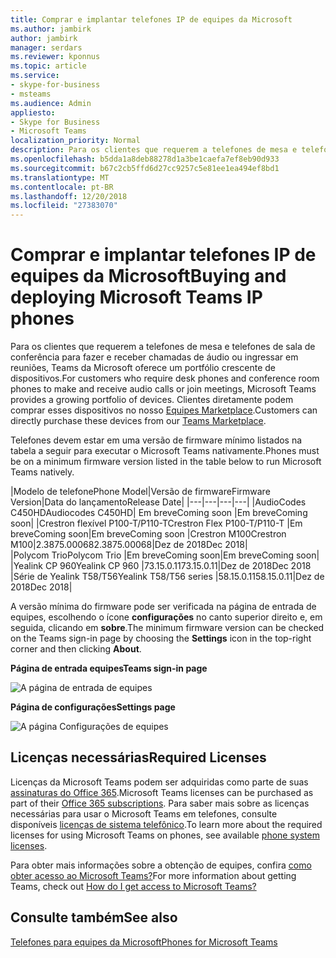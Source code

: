 ```yaml
---
title: Comprar e implantar telefones IP de equipes da Microsoft
ms.author: jambirk
author: jambirk
manager: serdars
ms.reviewer: kponnus
ms.topic: article
ms.service:
- skype-for-business
- msteams
ms.audience: Admin
appliesto:
- Skype for Business
- Microsoft Teams
localization_priority: Normal
description: Para os clientes que requerem a telefones de mesa e telefones de sala de conferência para fazer e receber chamadas de áudio ou ingressar em reuniões, Teams da Microsoft oferece um portfólio crescente de dispositivos. Clientes diretamente podem comprar esses dispositivos no nosso Marketplace de equipes.
ms.openlocfilehash: b5dda1a8deb88278d1a3be1caefa7ef8eb90d933
ms.sourcegitcommit: b67c2cb5ffd6d27cc9257c5e81ee1ea494ef8bd1
ms.translationtype: MT
ms.contentlocale: pt-BR
ms.lasthandoff: 12/20/2018
ms.locfileid: "27383070"
---
```

# <a name="buying-and-deploying-microsoft-teams-ip-phones"></a><span data-ttu-id="ad2a5-104">Comprar e implantar telefones IP de equipes da Microsoft</span><span class="sxs-lookup"><span data-stu-id="ad2a5-104">Buying and deploying Microsoft Teams IP phones</span></span>

<span data-ttu-id="ad2a5-105">Para os clientes que requerem a telefones de mesa e telefones de sala de conferência para fazer e receber chamadas de áudio ou ingressar em reuniões, Teams da Microsoft oferece um portfólio crescente de dispositivos.</span><span class="sxs-lookup"><span data-stu-id="ad2a5-105">For customers who require desk phones and conference room phones to make and receive audio calls or join meetings, Microsoft Teams provides a growing portfolio of devices.</span></span> <span data-ttu-id="ad2a5-106">Clientes diretamente podem comprar esses dispositivos no nosso [Equipes Marketplace](http://office.com/teamsdevices).</span><span class="sxs-lookup"><span data-stu-id="ad2a5-106">Customers can directly purchase these devices from our [Teams Marketplace](http://office.com/teamsdevices).</span></span>

<span data-ttu-id="ad2a5-107">Telefones devem estar em uma versão de firmware mínimo listados na tabela a seguir para executar o Microsoft Teams nativamente.</span><span class="sxs-lookup"><span data-stu-id="ad2a5-107">Phones must be on a minimum firmware version listed in the table below to run Microsoft Teams natively.</span></span>

|<span data-ttu-id="ad2a5-108">Modelo de telefone</span><span class="sxs-lookup"><span data-stu-id="ad2a5-108">Phone Model</span></span>|<span data-ttu-id="ad2a5-109">Versão de firmware</span><span class="sxs-lookup"><span data-stu-id="ad2a5-109">Firmware Version</span></span>|<span data-ttu-id="ad2a5-110">Data do lançamento</span><span class="sxs-lookup"><span data-stu-id="ad2a5-110">Release Date</span></span>|
|---|---|---|---|
|<span data-ttu-id="ad2a5-111">AudioCodes C450HD</span><span class="sxs-lookup"><span data-stu-id="ad2a5-111">Audiocodes C450HD</span></span>| <span data-ttu-id="ad2a5-112">Em breve</span><span class="sxs-lookup"><span data-stu-id="ad2a5-112">Coming soon</span></span> |<span data-ttu-id="ad2a5-113">Em breve</span><span class="sxs-lookup"><span data-stu-id="ad2a5-113">Coming soon</span></span>|
|<span data-ttu-id="ad2a5-114">Crestron flexível P100-T/P110-T</span><span class="sxs-lookup"><span data-stu-id="ad2a5-114">Crestron Flex P100-T/P110-T</span></span>    |<span data-ttu-id="ad2a5-115">Em breve</span><span class="sxs-lookup"><span data-stu-id="ad2a5-115">Coming soon</span></span>|<span data-ttu-id="ad2a5-116">Em breve</span><span class="sxs-lookup"><span data-stu-id="ad2a5-116">Coming soon</span></span>
|<span data-ttu-id="ad2a5-117">Crestron M100</span><span class="sxs-lookup"><span data-stu-id="ad2a5-117">Crestron M100</span></span>|<span data-ttu-id="ad2a5-118">2.3875.00068</span><span class="sxs-lookup"><span data-stu-id="ad2a5-118">2.3875.00068</span></span>|<span data-ttu-id="ad2a5-119">Dez de 2018</span><span class="sxs-lookup"><span data-stu-id="ad2a5-119">Dec 2018</span></span>|       
|<span data-ttu-id="ad2a5-120">Polycom Trio</span><span class="sxs-lookup"><span data-stu-id="ad2a5-120">Polycom Trio</span></span>   |<span data-ttu-id="ad2a5-121">Em breve</span><span class="sxs-lookup"><span data-stu-id="ad2a5-121">Coming soon</span></span>|<span data-ttu-id="ad2a5-122">Em breve</span><span class="sxs-lookup"><span data-stu-id="ad2a5-122">Coming soon</span></span>|   
|<span data-ttu-id="ad2a5-123">Yealink CP 960</span><span class="sxs-lookup"><span data-stu-id="ad2a5-123">Yealink CP 960</span></span> |<span data-ttu-id="ad2a5-124">73.15.0.11</span><span class="sxs-lookup"><span data-stu-id="ad2a5-124">73.15.0.11</span></span>|<span data-ttu-id="ad2a5-125">Dez de 2018</span><span class="sxs-lookup"><span data-stu-id="ad2a5-125">Dec 2018</span></span>
|<span data-ttu-id="ad2a5-126">Série de Yealink T58/T56</span><span class="sxs-lookup"><span data-stu-id="ad2a5-126">Yealink T58/T56 series</span></span> |<span data-ttu-id="ad2a5-127">58.15.0.11</span><span class="sxs-lookup"><span data-stu-id="ad2a5-127">58.15.0.11</span></span>|<span data-ttu-id="ad2a5-128">Dez de 2018</span><span class="sxs-lookup"><span data-stu-id="ad2a5-128">Dec 2018</span></span>|


<span data-ttu-id="ad2a5-129">A versão mínima do firmware pode ser verificada na página de entrada de equipes, escolhendo o ícone **configurações** no canto superior direito e, em seguida, clicando em **sobre**.</span><span class="sxs-lookup"><span data-stu-id="ad2a5-129">The minimum firmware version can be checked on the Teams sign-in page by choosing the **Settings** icon in the top-right corner and then clicking **About**.</span></span>

<span data-ttu-id="ad2a5-130">**Página de entrada equipes**</span><span class="sxs-lookup"><span data-stu-id="ad2a5-130">**Teams sign-in page**</span></span>

![A página de entrada de equipes](media/teams-sign-in-page.jpg)

<span data-ttu-id="ad2a5-132">**Página de configurações**</span><span class="sxs-lookup"><span data-stu-id="ad2a5-132">**Settings page**</span></span>

![A página Configurações de equipes](media/teams-settings-page.jpg)

## <a name="required-licenses"></a><span data-ttu-id="ad2a5-134">Licenças necessárias</span><span class="sxs-lookup"><span data-stu-id="ad2a5-134">Required Licenses</span></span>

<span data-ttu-id="ad2a5-135">Licenças da Microsoft Teams podem ser adquiridas como parte de suas [assinaturas do Office 365](Office-365-licensing.md).</span><span class="sxs-lookup"><span data-stu-id="ad2a5-135">Microsoft Teams licenses can be purchased as part of their [Office 365 subscriptions](Office-365-licensing.md).</span></span> <span data-ttu-id="ad2a5-136">Para saber mais sobre as licenças necessárias para usar o Microsoft Teams em telefones, consulte disponíveis [licenças de sistema telefônico](https://products.office.com/en-us/microsoft-teams/voice-calling).</span><span class="sxs-lookup"><span data-stu-id="ad2a5-136">To learn more about the required licenses for using Microsoft Teams on phones, see available [phone system licenses](https://products.office.com/en-us/microsoft-teams/voice-calling).</span></span>

<span data-ttu-id="ad2a5-137">Para obter mais informações sobre a obtenção de equipes, confira [como obter acesso ao Microsoft Teams?](https://support.office.com/article/fc7f1634-abd3-4f26-a597-9df16e4ca65b)</span><span class="sxs-lookup"><span data-stu-id="ad2a5-137">For more information about getting Teams, check out [How do I get access to Microsoft Teams?](https://support.office.com/article/fc7f1634-abd3-4f26-a597-9df16e4ca65b)</span></span>


## <a name="see-also"></a><span data-ttu-id="ad2a5-138">Consulte também</span><span class="sxs-lookup"><span data-stu-id="ad2a5-138">See also</span></span>

[<span data-ttu-id="ad2a5-139">Telefones para equipes da Microsoft</span><span class="sxs-lookup"><span data-stu-id="ad2a5-139">Phones for Microsoft Teams</span></span>](phones-for-teams.md)
